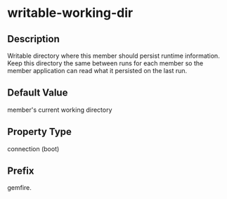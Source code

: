 # writable-working-dir

## Description

Writable directory where this member should persist runtime information. Keep this directory the same between runs for each member so the member application can read what it persisted on the last run.

## Default Value

member's current working directory

## Property Type

connection (boot)

## Prefix

gemfire.
